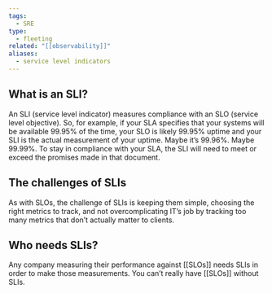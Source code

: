 ```yaml
---
tags:
  - SRE
type:
  - fleeting
related: "[[observability]]"
aliases:
  - service level indicators
---
```

## What is an SLI?

An SLI (service level indicator) measures compliance with an SLO (service level objective). So, for example, if your SLA specifies that your systems will be available 99.95% of the time, your SLO is likely 99.95% uptime and your SLI is the actual measurement of your uptime. Maybe it’s 99.96%. Maybe 99.99%. To stay in compliance with your SLA, the SLI will need to meet or exceed the promises made in that document.

## The challenges of SLIs

As with SLOs, the challenge of SLIs is keeping them simple, choosing the right metrics to track, and not overcomplicating IT’s job by tracking too many metrics that don’t actually matter to clients.

## Who needs SLIs?
Any company measuring their performance against [[SLOs]] needs SLIs in order to make those measurements. You can’t really have [[SLOs]] without SLIs.

